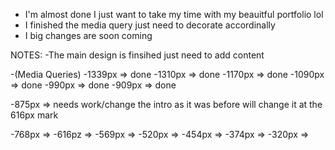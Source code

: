 - I'm almost done I just want to take my time with my beauitful portfolio lol
- I finished the media query just need to decorate accordinally
- I big changes are soon coming

NOTES:
-The main design is finsihed just need to add content 

-(Media Queries)
-1339px => done
-1310px => done
-1170px => done
-1090px => done
-990px => done
-909px => done

-875px => 
needs work/change the intro as it was before 
will change it at the 616px mark

-768px =>
-616pz =>
-569px =>
-520px =>
-454px =>
-374px =>
-320px =>
